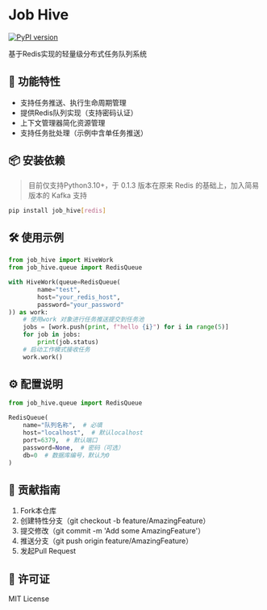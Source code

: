 # Job Hive

[![PyPI version](https://badge.fury.io/py/job-hive.svg)](https://badge.fury.io/py/job-hive)

基于Redis实现的轻量级分布式任务队列系统

## 🚀 功能特性

- 支持任务推送、执行生命周期管理
- 提供Redis队列实现（支持密码认证）
- 上下文管理器简化资源管理
- 支持任务批处理（示例中含单任务推送）

## 📦 安装依赖

> 目前仅支持Python3.10+，于 0.1.3 版本在原来 Redis 的基础上，加入简易版本的 Kafka 支持

```bash
pip install job_hive[redis]
```



## 🛠️ 使用示例

```python
from job_hive import HiveWork
from job_hive.queue import RedisQueue

with HiveWork(queue=RedisQueue(
        name="test",
        host="your_redis_host",
        password="your_password"
)) as work:
    # 使用work 对象进行任务推送提交到任务池
    jobs = [work.push(print, f"hello {i}") for i in range(5)]
    for job in jobs:
        print(job.status)
    # 启动工作模式接收任务
    work.work()
```

## ⚙️ 配置说明

```python
from job_hive.queue import RedisQueue

RedisQueue(
    name="队列名称",  # 必填
    host="localhost",  # 默认localhost
    port=6379,  # 默认端口
    password=None,  # 密码（可选）
    db=0  # 数据库编号，默认为0
)
```

## 🤝 贡献指南

1. Fork本仓库
2. 创建特性分支（git checkout -b feature/AmazingFeature）
3. 提交修改（git commit -m 'Add some AmazingFeature'）
4. 推送分支（git push origin feature/AmazingFeature）
5. 发起Pull Request

## 📄 许可证

MIT License
